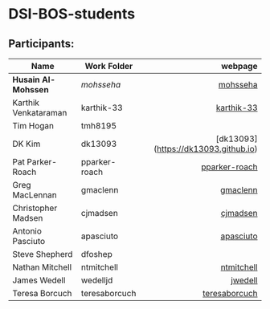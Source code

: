 # DSI-BOS-students


## Participants:

|Name                 | Work Folder | webpage                                  |
|---------------------|-------------|--------------------------------------:   |
|**Husain Al-Mohssen**| *mohsseha*  |[mohsseha](https://mohsseha.github.io)    |
|Karthik Venkataraman | karthik-33  |[karthik-33](https://karthik-33.github.io)|
|Tim Hogan            | tmh8195     |                                          |
|DK Kim               | dk13093     |[dk13093] (https://dk13093.github.io)     |
|Pat Parker-Roach     | pparker-roach|[pparker-roach](https://pparker-roach.github.io)         |
|Greg MacLennan       | gmaclenn    |[gmaclenn](https://gmaclenn.github.io)    |
|Christopher Madsen   | cjmadsen    |[cjmadsen](https://cjmadsen.github.io)    |
|Antonio Pasciuto     | apasciuto   |[apasciuto](https://apasciuto.github.io)  |
|Steve Shepherd       | dfoshep     |                                          |
|Nathan Mitchell      | ntmitchell  |[ntmitchell](https://ntmitchell.github.io)|
|James Wedell         | wedelljd    |[jwedell](https://wedelljd.github.io)     |
|Teresa Borcuch|teresaborcuch |[teresaborcuch](https://teresaborcuch.github.io)|
